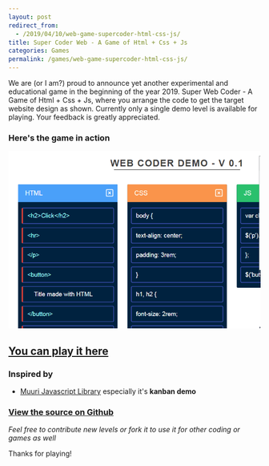 ```yaml
---
layout: post
redirect_from:
  - /2019/04/10/web-game-supercoder-html-css-js/
title: Super Coder Web - A Game of Html + Css + Js
categories: Games
permalink: /games/web-game-supercoder-html-css-js/
---
```


We are (or I am?) proud to announce yet another experimental and educational game in the beginning of the year 2019. Super Web Coder - A Game of Html + Css + Js, where you arrange the code to get the target website design as shown. Currently only a single demo level is available for playing. Your feedback is greatly appreciated.

### Here's the game in action
![img](../public/img/game_webcoder_preview.gif)

## [You can play it here](https://monsterbrain.github.io/web-supercoder-the-game/)

### Inspired by

- [Muuri Javascript Library](https://github.com/haltu/muuri) especially it's **kanban demo**

### [View the source on Github](https://github.com/monsterbrain/web-supercoder-the-game)

*Feel free to contribute new levels or fork it to use it for other coding or games as well*

Thanks for playing!

